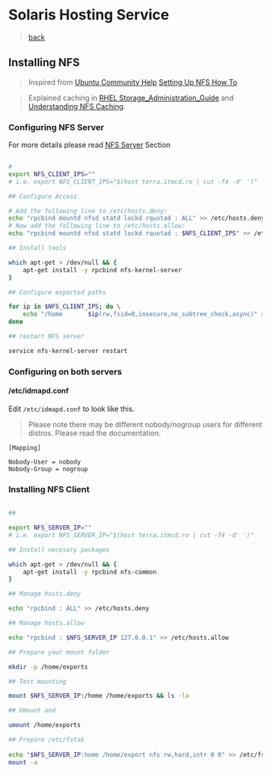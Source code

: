 # Solaris Hosting Service 

> [back](../README.md)

## Installing NFS

> Inspired from [Ubuntu Community Help](https://help.ubuntu.com) [Setting Up NFS How To](https://help.ubuntu.com/community/SettingUpNFSHowTo)

> Explained caching in [RHEL Storage_Administration_Guide](https://access.redhat.com/documentation/en-US/Red_Hat_Enterprise_Linux/6/html/Storage_Administration_Guide/fscachenfs.html) and [Understanding NFS Caching](https://www.avidandrew.com/understanding-nfs-caching.html).

> 

### Configuring NFS Server

For more details please read [NFS Server](https://help.ubuntu.com/community/SettingUpNFSHowTo#Pre-Installation_Setup) Section

```bash

# 
export NFS_CLIENT_IPS=""
# i.e. export NFS_CLIENT_IPS="$(host terra.itmcd.ro | cut -f4 -d' ')"

## Configure Access

# Add the following line to /etc/hosts.deny:
echo "rpcbind mountd nfsd statd lockd rquotad : ALL" >> /etc/hosts.deny
# Now add the following line to /etc/hosts.allow:
echo "rpcbind mountd nfsd statd lockd rquotad : $NFS_CLIENT_IPS" >> /etc/hosts.allow

## Install tools

which apt-get > /dev/null && {
    apt-get install -y rpcbind nfs-kernel-server
}

## Configure exported paths

for ip in $NFS_CLIENT_IPS; do \
    echo "/home       $ip(rw,fsid=0,insecure,no_subtree_check,async)" >> /etc/exports; \
done

## restart NFS server

service nfs-kernel-server restart

```



### Configuring on both servers

#### /etc/idmapd.conf

Edit `/etc/idmapd.conf` to look like this. 

> Please note there may be different nobody/nogroup users for different distros. Please read the documentation.

```
[Mapping]

Nobody-User = nobody
Nobody-Group = nogroup
```

### Installing NFS Client


```bash

##

export NFS_SERVER_IP=""
# i.e. export NFS_SERVER_IP="$(host terra.itmcd.ro | cut -f4 -d' ')"

## Install necesary packages

which apt-get > /dev/null && {
    apt-get install -y rpcbind nfs-common
}

## Manage hosts.deny

echo "rpcbind : ALL" >> /etc/hosts.deny

## Manage hosts.allow

echo "rpcbind : $NFS_SERVER_IP 127.0.0.1" >> /etc/hosts.allow

## Prepare your mount folder

mkdir -p /home/exports

## Test mounting 

mount $NFS_SERVER_IP:/home /home/exports && ls -la

## Umount and 

umount /home/exports

## Prepare /etc/fstab
 
echo "$NFS_SERVER_IP:home /home/export nfs rw,hard,intr 0 0" >> /etc/fstab
mount -a

```